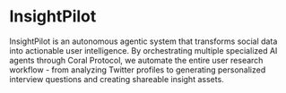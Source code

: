 # InsightPilot
InsightPilot is an autonomous agentic system that transforms social data into actionable user intelligence. By orchestrating multiple specialized AI agents through Coral Protocol, we automate the entire user research workflow - from analyzing Twitter profiles to generating personalized interview questions and creating shareable insight assets.
